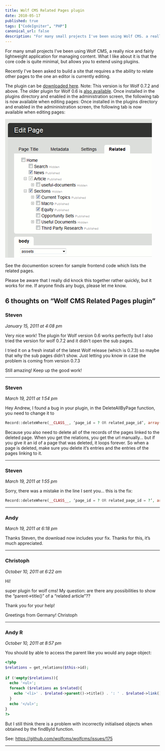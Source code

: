 ```yaml
---
title: Wolf CMS Related Pages plugin
date: 2010-05-17
published: true
tags: ["CodeIgniter", "PHP"]
canonical_url: false
description: "For many small projects I've been using Wolf CMS. a really nice and fairly lightweight application for managing content. What I like about it is that the core code is quite minimal, but allows you to extend using plugins."
---
```


For many small projects I've been using Wolf CMS, a really nice and fairly lightweight application for managing content. What I like about it is that the core code is quite minimal, but allows you to extend using plugins.

Recently I've been asked to build a site that requires a the ability to relate other pages to the one an editor is currently editing.

The plugin can be [downloaded here](/downloads/related_pages.zip). Note: This version is for Wolf 0.7.2 and above. The older plugin for Wolf 0.6 is [also available](/downloads/related_pages_0_0_2.zip). Once installed in the plugins directory and enabled in the administration screen, the following tab is now available when editing pages: Once installed in the plugins directory and enabled in the admininistration screen, the following tab is now available when editing pages:

![Related pages plug-in screenshot](./images/screenshot_related_pages.gif)

See the documention screen for sample frontend code which lists the related pages.

Please be aware that I really did knock this together rather quickly, but it works for me. If anyone finds any bugs, please let me know.

## 6 thoughts on “Wolf CMS Related Pages plugin”

### Steven

_January 15, 2011 at 4:08 pm_

Very nice work! The plugin for Wolf version 0.6 works perfectly but I also tried the version for wolf 0.7.2 and it didn’t open the sub pages.

I tried it on a fresh install of the latest Wolf release (which is 0.7.3) so maybe that why the sub pages didn’t show. Just letting you know in case the problem is coming from version 0.7.3

Still amazing! Keep up the good work!

---

### Steven

_March 19, 2011 at 1:54 pm_

Hey Andrew, I found a bug in your plugin,
in the DeleteAllByPage function, you need to change it to

```php
Record::deleteWhere(__CLASS__, ‘page_id = ? OR related_page_id’, array($page_id, $page_id));
```

Because you also need to delete all of the records of the pages linked to the deleted page. When you get the relations, you get the url manually… but if you give it an id of a page that was deleted, it loops forever. So when a page is deleted, make sure you delete it’s entries and the entries of the pages linking to it.

---

### Steven

_March 19, 2011 at 1:55 pm_

Sorry, there was a mistake in the line I sent you… this is the fix:

```php
Record::deleteWhere(__CLASS__, ‘page_id = ? OR related_page_id = ?’, array($page_id, $page_id));
```

---

### Andy

_March 19, 2011 at 6:18 pm_

Thanks Steven, the download now includes your fix. Thanks for this, it’s much appreciated.

---

### Christoph

_October 10, 2011 at 6:22 am_

Hi!

super plugin for wolf cms! My question: are there any possibilities to show the “parent->title()” of a “related article”??

Thank you for your help!

Greetings from Germany!
Christoph

---

### Andy R

_October 10, 2011 at 8:57 pm_

You should by able to access the parent like you would any page object:

```php
<?php
$relations = get_relations($this->id);

if (!empty($relations)){
  echo '<ul>';
  foreach ($relations as $related){
    echo '<li>' . $related->parent()->title() . ': ' . $related->link() . '</li>';
  }
  echo '</ul>';
}
?>
```

But I still think there is a problem with incorrectly initialised objects when obtained by the findById function.

See: https://github.com/wolfcms/wolfcms/issues/175

---
